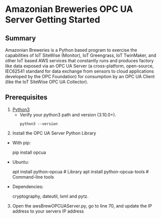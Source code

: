 # Amazonian Breweries OPC UA Server Getting Started

## Summary

Amazonian Breweries is a Python based program to exercise the capabilities of IoT SiteWise (Monitor), IoT Greengrass, IoT TwinMaker, and other IoT based AWS services that constantly runs and produces factory like data exposed via an OPC UA Server (a cross-platform, open-source, IEC62541 standard for data exchange from sensors to cloud applications developed by the OPC Foundation) for consumption by an OPC UA Client (like the IoT SiteWise OPC UA Collector). 

## Prerequisites

1. [Python3](https://www.python.org/downloads/)
   - Verify your python3 path and version (3.10.0+). 
     ```
     python3 --version

     ```
2. Install the OPC UA Server Python Library

  - With pip:

    pip install opcua

  - Ubuntu:

    apt install python-opcua        # Library
    apt install python-opcua-tools  # Command-line tools

  - Dependencies:

    cryptography, dateutil, lxml and pytz.

3. Open the awsBrewOPCUAServer.py, go to line 70, and update the IP address to your servers IP address   
